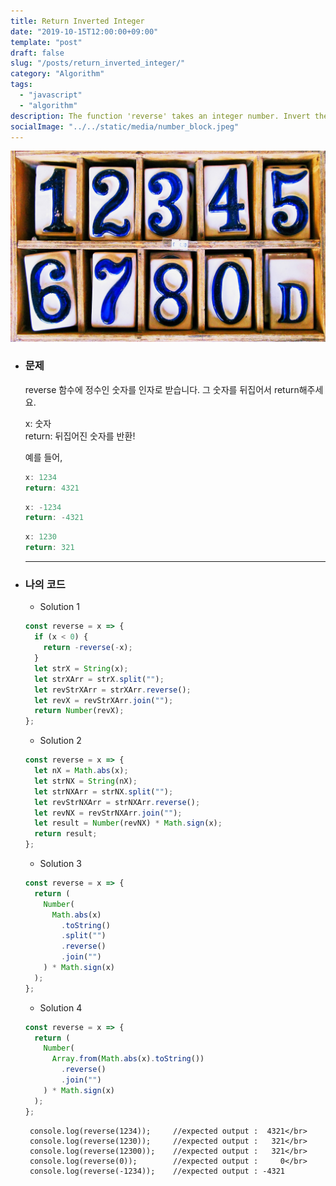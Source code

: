 ```yaml
---
title: Return Inverted Integer
date: "2019-10-15T12:00:00+09:00"
template: "post"
draft: false
slug: "/posts/return_inverted_integer/"
category: "Algorithm"
tags:
  - "javascript"
  - "algorithm"
description: The function 'reverse' takes an integer number. Invert the number and return it.
socialImage: "../../static/media/number_block.jpeg"
---
```


<img src="../../static/media/number_block.jpeg">

- ### 문제

  reverse 함수에 정수인 숫자를 인자로 받습니다.
  그 숫자를 뒤집어서 return해주세요.

  x: 숫자</br>
  return: 뒤집어진 숫자를 반환!

  예를 들어,

  ```js
  x: 1234
  return: 4321
  ```

  ```js
  x: -1234
  return: -4321
  ```

  ```js
  x: 1230
  return: 321
  ```

  ***

- ### 나의 코드

  - Solution 1

  ```js
  const reverse = x => {
    if (x < 0) {
      return -reverse(-x);
    }
    let strX = String(x);
    let strXArr = strX.split("");
    let revStrXArr = strXArr.reverse();
    let revX = revStrXArr.join("");
    return Number(revX);
  };
  ```

  - Solution 2

  ```js
  const reverse = x => {
    let nX = Math.abs(x);
    let strNX = String(nX);
    let strNXArr = strNX.split("");
    let revStrNXArr = strNXArr.reverse();
    let revNX = revStrNXArr.join("");
    let result = Number(revNX) * Math.sign(x);
    return result;
  };
  ```

  - Solution 3

  ```js
  const reverse = x => {
    return (
      Number(
        Math.abs(x)
          .toString()
          .split("")
          .reverse()
          .join("")
      ) * Math.sign(x)
    );
  };
  ```

  - Solution 4

  ```js
  const reverse = x => {
    return (
      Number(
        Array.from(Math.abs(x).toString())
          .reverse()
          .join("")
      ) * Math.sign(x)
    );
  };
  ```

       console.log(reverse(1234));     //expected output :  4321</br>
       console.log(reverse(1230));     //expected output :   321</br>
       console.log(reverse(12300));    //expected output :   321</br>
       console.log(reverse(0));        //expected output :     0</br>
       console.log(reverse(-1234));    //expected output : -4321
